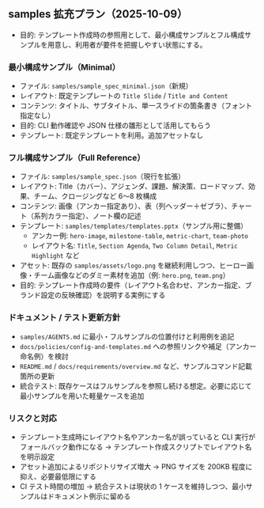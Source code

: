 ## samples 拡充プラン（2025-10-09）

- 目的: テンプレート作成時の参照用として、最小構成サンプルとフル構成サンプルを用意し、利用者が要件を把握しやすい状態にする。

### 最小構成サンプル（Minimal）
- ファイル: `samples/sample_spec_minimal.json`（新規）
- レイアウト: 既定テンプレートの `Title Slide` / `Title and Content`
- コンテンツ: タイトル、サブタイトル、単一スライドの箇条書き（フォント指定なし）
- 目的: CLI 動作確認や JSON 仕様の雛形として活用してもらう
- テンプレート: 既定テンプレートを利用。追加アセットなし

### フル構成サンプル（Full Reference）
- ファイル: `samples/sample_spec.json`（現行を拡張）
- レイアウト: Title（カバー）、アジェンダ、課題、解決策、ロードマップ、効果、チーム、クロージングなど 6〜8 枚構成
- コンテンツ: 画像（アンカー指定あり）、表（列ヘッダー＋ゼブラ）、チャート（系列カラー指定）、ノート欄の記述
- テンプレート: `samples/templates/templates.pptx`（サンプル用に整備）
  - アンカー例: `hero-image`, `milestone-table`, `metric-chart`, `team-photo`
  - レイアウト名: `Title`, `Section Agenda`, `Two Column Detail`, `Metric Highlight` など
- アセット: 既存の `samples/assets/logo.png` を継続利用しつつ、ヒーロー画像・チーム画像などのダミー素材を追加（例: `hero.png`, `team.png`）
- 目的: テンプレート作成時の要件（レイアウト名合わせ、アンカー指定、ブランド設定の反映確認）を説明する実例にする

### ドキュメント / テスト更新方針
- `samples/AGENTS.md` に最小・フルサンプルの位置付けと利用例を追記
- `docs/policies/config-and-templates.md` への参照リンクや補足（アンカー命名例）を検討
- `README.md` / `docs/requirements/overview.md` など、サンプルコマンド記載箇所の更新
- 統合テスト: 既存ケースはフルサンプルを参照し続ける想定。必要に応じて最小サンプルを用いた軽量ケースを追加

### リスクと対応
- テンプレート生成時にレイアウト名やアンカー名が誤っていると CLI 実行がフォールバック動作になる -> テンプレート作成スクリプトでレイアウト名を明示設定
- アセット追加によるリポジトリサイズ増大 -> PNG サイズを 200KB 程度に抑え、必要最低限にする
- CI テスト時間の増加 -> 統合テストは現状の 1 ケースを維持しつつ、最小サンプルはドキュメント例示に留める
